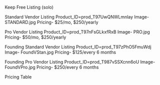 Keep Free Listing (solo)

Standard Vendor Listing 
Product_ID=prod_T97UwQNWLmnlay
Image- STANDARD.jpg
Pricing- $25/mo, $250/yearly

Pro Vendor Listing
Product_ID=prod_T97nFsGLkxfRxB
Image- PRO.jpg
Pricing- $50/mo, $250/yearly

Founding Standard Vendor Listing
Product_ID=prod_T97zPhO5FmuWdj
Image- FoundVStan.jpg
Pricing- $125/every 6 months

Founding Pro Vendor Listing
Product_ID=prod_T987vSSXcnn6oU
Image- FoundVPro.jpg
Pricing- $250/every 6 months



Pricing Table
<script async src="https://js.stripe.com/v3/pricing-table.js"></script>
<stripe-pricing-table pricing-table-id="prctbl_1SCpyNBqTvwy9ZuSNiSGY03P"
publishable-key="pk_live_51RCXSKBqTvwy9ZuSvBCc8cWJuw8xYvOZs0XoNM6zqecXU9mVQnDWzOvPpOCF7XFTrqB84lB7hti3Jm8baXqZbhcV00DMDRweve">
</stripe-pricing-table>